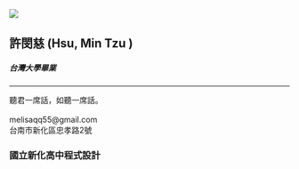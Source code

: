 <!--  宣告為HTML文件-->
<!DOCTYPE html>
<html >
<head>
  <!--  網界編碼-->
  <meta charset="UTF-8">
   <!--  網頁標題-->
  <title>名片-新化高中</title>
  <!--  連結CSS檔案-->
  <link rel="stylesheet" href="css\style.css">
</head>

<body>
    <!-- 名片區塊-->
  <div class="namecard">
  <img src="img\2.png" />
    <!--  名片右邊文字區塊-->
  <div class="right">
    <h2>許閔慈
    <!--  空格--> 
    <SPAN>(Hsu, Min Tzu )</SPAN>
    </h2>
    <H5>台灣大學畢業</H5>
      <!--  分隔線-->
    <HR></HR>
    <P>聽君一席話，如聽一席話。
    <br>
    <br>melisaqq55@gmail.com
    <br>台南市新化區忠孝路2號
    </P>
  <!--  大圓區塊-->
    <div class="circle circle1"></div>
  <!--  小圓區塊-->
    <div class="circle circle2"></div>
  </div>
</div>

<h3 class="page_title">國立新化高中程式設計</h3>

</body>
</html>
